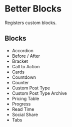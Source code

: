 # Better Blocks

Registers custom blocks.

## Blocks

* Accordion
* Before / After
* Bracket
* Call to Action
* Cards
* Countdown
* Counter
* Custom Post Type
* Custom Post Type Archive
* Pricing Table
* Progress
* Read Time
* Social Share
* Tabs
